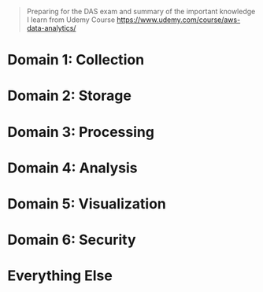 > Preparing for the DAS exam and summary of the important knowledge I learn from Udemy Course https://www.udemy.com/course/aws-data-analytics/

# Domain 1: Collection

# Domain 2: Storage

# Domain 3: Processing

# Domain 4: Analysis

# Domain 5: Visualization

# Domain 6: Security

# Everything Else